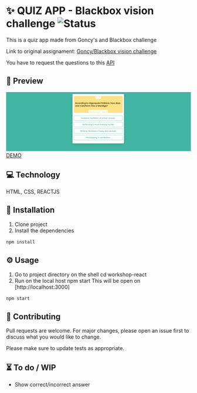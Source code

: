 # ✨ QUIZ APP - Blackbox vision challenge ![Status](https://img.shields.io/badge/Status-FINISHED-brightgreen)

This is a quiz app made from Goncy's and Blackbox challenge

Link to original assignament: [Goncy/Blackbox vision challenge](https://github.com/goncy/blackbox-vision-challenge)

You have to request the questions to this [API](https://opentdb.com/api.php?amount=10)

## 🎨 Preview

![demo preview](src/assets/demo.png)
[DEMO](https://nicolezimerman.github.io/blackbox-vision-challenge-react/)

## 💻 Technology
HTML, CSS, REACTJS

## 🚀 Installation

1. Clone project
2. Install the dependencies
```bash
npm install
```

## ⚙️ Usage
1. Go to project directory on the shell cd workshop-react
2. Run on the local host npm start This will be open on [http://localhost:3000]
```bash
npm start
```

## 🔨 Contributing

Pull requests are welcome. For major changes, please open an issue first to discuss what you would like to change.

Please make sure to update tests as appropriate.

## ⏳ To do / WIP

- Show correct/incorrect answer
